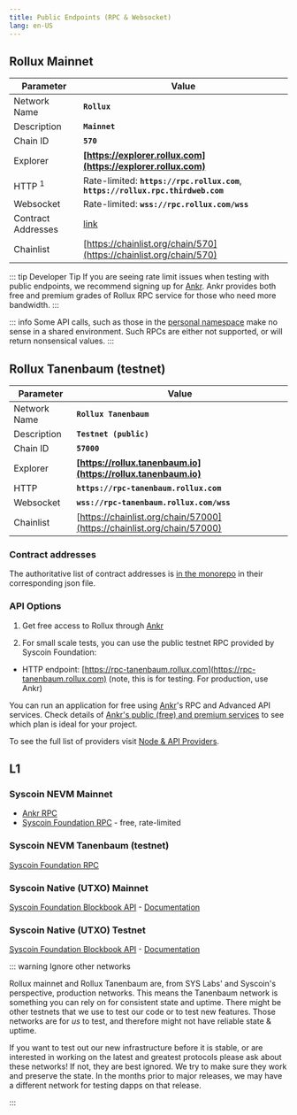 ```yaml
---
title: Public Endpoints (RPC & Websocket)
lang: en-US
---
```


## Rollux Mainnet

| Parameter | Value |
| --------- | ----- |
| Network Name | **`Rollux`** |
| Description | **`Mainnet`** |
| Chain ID | **`570`** |
| Explorer | **[https://explorer.rollux.com](https://explorer.rollux.com)** |
| HTTP <sup>1</sup> | Rate-limited: **`https://rpc.rollux.com`**, **`https://rollux.rpc.thirdweb.com`**  |
| Websocket | Rate-limited: **`wss://rpc.rollux.com/wss`**
| Contract Addresses | [link]()|
| Chainlist | [https://chainlist.org/chain/570](https://chainlist.org/chain/570) |

::: tip Developer Tip 
If you are seeing rate limit issues when testing with public endpoints, we recommend signing up for [Ankr](https://ankr.com). Ankr provides both free and premium grades of Rollux RPC service for those who need more bandwidth.
:::

::: info
Some API calls, such as those in the [personal namespace](https://geth.ethereum.org/docs/rpc/ns-personal) make no sense in a shared environment.
Such RPCs are either not supported, or will return nonsensical values.
:::

## Rollux Tanenbaum (testnet)

| Parameter | Value |
| --------- | ----- |
| Network Name | **`Rollux Tanenbaum`** |
| Description | **`Testnet (public)`** |
| Chain ID | **`57000`** |
| Explorer | **[https://rollux.tanenbaum.io](https://rollux.tanenbaum.io)** |
| HTTP | **`https://rpc-tanenbaum.rollux.com`** |
| Websocket | **`wss://rpc-tanenbaum.rollux.com/wss`** |
| Chainlist | [https://chainlist.org/chain/57000](https://chainlist.org/chain/57000)


### Contract addresses

The authoritative list of contract addresses is [in the monorepo](https://github.com/SYS-Labs/rollux/tree/develop/packages/contracts-bedrock/deployments/mainnet) in their corresponding json file.


### API Options


1. Get free access to Rollux through [Ankr](https://ankr.com)

2. For small scale tests, you can use the public testnet RPC provided by Syscoin Foundation:
- HTTP endpoint: [https://rpc-tanenbaum.rollux.com](https://rpc-tanenbaum.rollux.com) (note, this is for testing. For production, use Ankr) 

You can run an application for free using [Ankr](https://www.ankr.com/rpc/rollux)'s RPC and Advanced API services. Check details of [Ankr's public (free) and premium services](https://www.ankr.com/docs/rpc-service/service-plans/) to see which plan is ideal for your project.

To see the full list of providers visit [Node & API Providers](./providers.md). 

## L1

### Syscoin NEVM Mainnet
- [Ankr RPC](https://www.ankr.com/rpc/syscoin)
- [Syscoin Foundation RPC](https://docs.syscoin.org/docs/guides/nevm/metamask#manual-setup-to-connect-to-syscoin-network) - free, rate-limited

### Syscoin NEVM Tanenbaum (testnet)

[Syscoin Foundation RPC](https://docs.syscoin.org/docs/guides/nevm/metamask#manual-setup-to-connect-to-syscoin-network)

### Syscoin Native (UTXO) Mainnet

[Syscoin Foundation Blockbook API](https://blockbook.elint.services) - [Documentation](https://github.com/syscoin/blockbook/blob/master/docs/api.md)


### Syscoin Native (UTXO) Testnet

[Syscoin Foundation Blockbook API](https://blockbook-dev.elint.services) - [Documentation](https://github.com/syscoin/blockbook/blob/master/docs/api.md)


::: warning Ignore other networks

Rollux mainnet and Rollux Tanenbaum are, from SYS Labs' and Syscoin's perspective, production networks. This means the Tanenbaum network is something you can rely on for consistent state and uptime. There might be other testnets that we use to test our code or to test new features. Those networks are for _us_ to test, and therefore might not have reliable state & uptime. 

If you want to test out our new infrastructure before it is stable, or are interested in working on the latest and greatest protocols please ask about these networks! If not, they are best ignored. 
We try to make sure they work and preserve the state.
In the months prior to major releases, we may have a different network for testing dapps on that release.

:::
